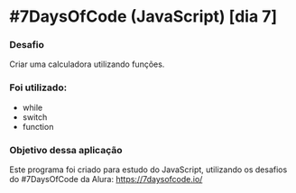 # #7DaysOfCode (JavaScript) [dia 7]
### Desafio
Criar uma calculadora utilizando funções.

### Foi utilizado:
* while
* switch
* function

### Objetivo dessa aplicação
Este programa foi criado para estudo do JavaScript, utilizando os desafios do #7DaysOfCode da Alura: https://7daysofcode.io/
